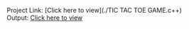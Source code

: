 Project Link: [Click here to view](./TIC TAC TOE GAME.c++)  
Output: [Click here to view](./output.txt)  
